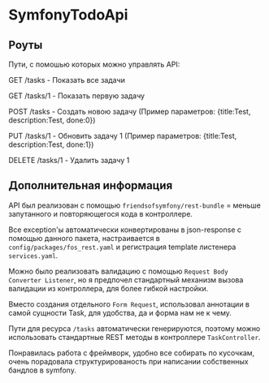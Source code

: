 # SymfonyTodoApi

## Роуты ##

Пути, с помошью которых можно управлять API:

GET /tasks - Показать все задачи

GET /tasks/1 - Показать первую задачу

POST /tasks - Создать новою задачу (Пример параметров: {title:Test, description:Test, done:0})

PUT /tasks/1 - Обновить задачу 1 (Пример параметров: {title:Test, description:Test, done:1})

DELETE /tasks/1 - Удалить задачу 1

## Дополнительная информация ##

API был реализован с помощью <code>friendsofsymfony/rest-bundle</code> = меньше запутанного и повторяющегося кода в контроллере.

Все exception'ы автоматически конвертированы в json-response с помощью данного пакета, настраивается в
<code>config/packages/fos_rest.yaml</code> и регистрация template листенера <code>services.yaml</code>.

Можно было реализовать валидацию с помощью <code>Request Body Converter Listener</code>, но я предпочел стандартный механизм вызова валидации из контроллера, для более гибкой настройки.

Вместо создания отдельного <code>Form Request</code>, использовал аннотации в самой сущности Task, для удобства, да и форма нам не к чему.

Пути для ресурса <code>/tasks</code> автоматически генерируются, поэтому можно использовать стандартные REST методы в контроллере <code>TaskController</code>.

Понравилась работа с фреймворк, удобно все собирать по кусочкам, очень порадовала структурированость при написании собственных бандлов в symfony.
